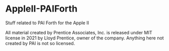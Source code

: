 # AppleII-PAIForth
Stuff related to PAI Forth for the Apple II

All material created by Prentice Associates, Inc.  is released under MIT license in 2021 by Lloyd Prentice, owner of the company. Anything here not created by PAI is not so licensed.
